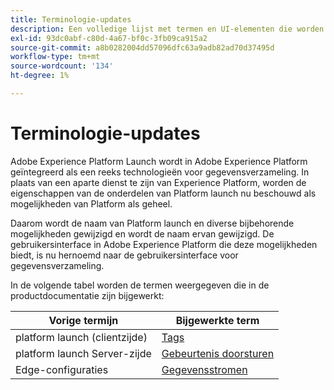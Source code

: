 ```yaml
---
title: Terminologie-updates
description: Een volledige lijst met termen en UI-elementen die worden beïnvloed door de Adobe Experience Platform Launch-herbranding.
exl-id: 93dc0abf-c80d-4a67-bf0c-3fb09ca915a2
source-git-commit: a8b0282004dd57096dfc63a9adb82ad70d37495d
workflow-type: tm+mt
source-wordcount: '134'
ht-degree: 1%

---
```


# Terminologie-updates

Adobe Experience Platform Launch wordt in Adobe Experience Platform geïntegreerd als een reeks technologieën voor gegevensverzameling. In plaats van een aparte dienst te zijn van Experience Platform, worden de eigenschappen van de onderdelen van Platform launch nu beschouwd als mogelijkheden van Platform als geheel.

Daarom wordt de naam van Platform launch en diverse bijbehorende mogelijkheden gewijzigd en wordt de naam ervan gewijzigd. De gebruikersinterface in Adobe Experience Platform die deze mogelijkheden biedt, is nu hernoemd naar de gebruikersinterface voor gegevensverzameling.

In de volgende tabel worden de termen weergegeven die in de productdocumentatie zijn bijgewerkt:

| Vorige termijn | Bijgewerkte term |
|---|---|
| platform launch (clientzijde) | [Tags](./home.md) |
| platform launch Server-zijde | [Gebeurtenis doorsturen](./ui/event-forwarding/overview.md) |
| Edge-configuraties | [Gegevensstromen](https://experienceleague.adobe.com/docs/experience-platform/edge/fundamentals/datastreams.html) |
